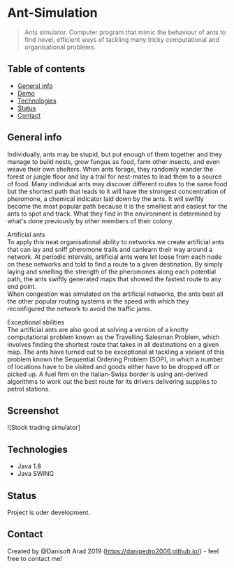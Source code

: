 # Ant-Simulation
> Ants simulator. Computer program that mimic the behaviour of ants to find novel, efficient ways of tackling many tricky computational and organisational problems.

## Table of contents
* [General info](#general-info)
* [Demo](#Demo)
* [Technologies](#technologies)
* [Status](#status)
* [Contact](#contact)

## General info
Individually, ants may be stupid, but put enough of them together and they manage to build nests, grow fungus as food, farm other insects, and even weave their own shelters. When ants forage, they randomly wander the forest or jungle floor and lay a trail for nest-mates to lead them to a source of food. Many individual ants may discover different routes to the same food but the shortest path that leads to it will have the strongest concentration of pheromone, a chemical indicator laid down by the ants. It will swiftly become the most popular path because it is the smelliest and easiest for the ants to spot and track.
What they find in the environment is determined by what's done previously by other members of their colony.

Artificial ants   
To apply this neat organisational ability to networks we create artificial ants that can lay and sniff pheromone trails and canlearn their way around a network. At periodic intervals, artificial ants were let loose from each node on these networks and told to find a route to a given destination. By simply laying and smelling the strength of the pheromones along each potential path, the ants swiftly generated maps that showed the fastest route to any end point.  
When congestion was simulated on the artificial networks, the ants beat all the other popular routing systems in the speed with which they reconfigured the network to avoid the traffic jams.  

Exceptional abilities    
The artificial ants are also good at solving a version of a knotty computational problem known as the Travelling Salesman Problem, which involves finding the shortest route that takes in all destinations on a given map.  The ants have turned out to be exceptional at tackling a variant of this problem known the Sequential Ordering Problem (SOP), in which a number of locations have to be visited and goods either have to be dropped off or picked up.  A fuel firm on the Italian-Swiss border is using ant-derived algorithms to work out the best route for its drivers delivering supplies to petrol stations.  
 
## Screenshot
![Stock trading simulator]
 
## Technologies
* Java 1.8
* Java SWING

## Status
Project is uder development.

## Contact
Created by @Danisoft Arad 2019 (https://danipedro2006.github.io/) - feel free to contact me!
